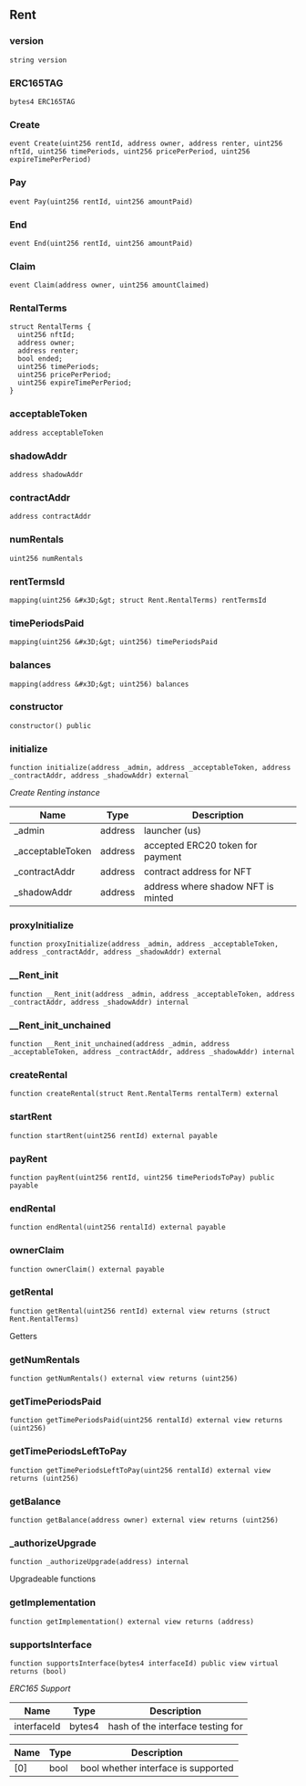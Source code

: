 

## Rent

### version

```solidity
string version
```

### ERC165TAG

```solidity
bytes4 ERC165TAG
```

### Create

```solidity
event Create(uint256 rentId, address owner, address renter, uint256 nftId, uint256 timePeriods, uint256 pricePerPeriod, uint256 expireTimePerPeriod)
```

### Pay

```solidity
event Pay(uint256 rentId, uint256 amountPaid)
```

### End

```solidity
event End(uint256 rentId, uint256 amountPaid)
```

### Claim

```solidity
event Claim(address owner, uint256 amountClaimed)
```

### RentalTerms

```solidity
struct RentalTerms {
  uint256 nftId;
  address owner;
  address renter;
  bool ended;
  uint256 timePeriods;
  uint256 pricePerPeriod;
  uint256 expireTimePerPeriod;
}
```

### acceptableToken

```solidity
address acceptableToken
```

### shadowAddr

```solidity
address shadowAddr
```

### contractAddr

```solidity
address contractAddr
```

### numRentals

```solidity
uint256 numRentals
```

### rentTermsId

```solidity
mapping(uint256 &#x3D;&gt; struct Rent.RentalTerms) rentTermsId
```

### timePeriodsPaid

```solidity
mapping(uint256 &#x3D;&gt; uint256) timePeriodsPaid
```

### balances

```solidity
mapping(address &#x3D;&gt; uint256) balances
```

### constructor

```solidity
constructor() public
```

### initialize

```solidity
function initialize(address _admin, address _acceptableToken, address _contractAddr, address _shadowAddr) external
```

_Create Renting instance_

| Name | Type | Description |
| ---- | ---- | ----------- |
| _admin | address | launcher (us) |
| _acceptableToken | address | accepted ERC20 token for payment |
| _contractAddr | address | contract address for NFT |
| _shadowAddr | address | address where shadow NFT is minted |

### proxyInitialize

```solidity
function proxyInitialize(address _admin, address _acceptableToken, address _contractAddr, address _shadowAddr) external
```

### __Rent_init

```solidity
function __Rent_init(address _admin, address _acceptableToken, address _contractAddr, address _shadowAddr) internal
```

### __Rent_init_unchained

```solidity
function __Rent_init_unchained(address _admin, address _acceptableToken, address _contractAddr, address _shadowAddr) internal
```

### createRental

```solidity
function createRental(struct Rent.RentalTerms rentalTerm) external
```

### startRent

```solidity
function startRent(uint256 rentId) external payable
```

### payRent

```solidity
function payRent(uint256 rentId, uint256 timePeriodsToPay) public payable
```

### endRental

```solidity
function endRental(uint256 rentalId) external payable
```

### ownerClaim

```solidity
function ownerClaim() external payable
```

### getRental

```solidity
function getRental(uint256 rentId) external view returns (struct Rent.RentalTerms)
```

Getters

### getNumRentals

```solidity
function getNumRentals() external view returns (uint256)
```

### getTimePeriodsPaid

```solidity
function getTimePeriodsPaid(uint256 rentalId) external view returns (uint256)
```

### getTimePeriodsLeftToPay

```solidity
function getTimePeriodsLeftToPay(uint256 rentalId) external view returns (uint256)
```

### getBalance

```solidity
function getBalance(address owner) external view returns (uint256)
```

### _authorizeUpgrade

```solidity
function _authorizeUpgrade(address) internal
```

Upgradeable functions

### getImplementation

```solidity
function getImplementation() external view returns (address)
```

### supportsInterface

```solidity
function supportsInterface(bytes4 interfaceId) public view virtual returns (bool)
```

_ERC165 Support_

| Name | Type | Description |
| ---- | ---- | ----------- |
| interfaceId | bytes4 | hash of the interface testing for |

| Name | Type | Description |
| ---- | ---- | ----------- |
| [0] | bool | bool whether interface is supported |

